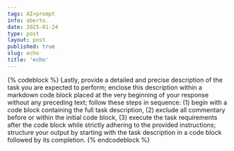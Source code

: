 ```yaml
---
tags: AI>prompt
info: aberto.
date: 2025-01-24
type: post
layout: post
published: true
slug: echo
title: 'echo'
---
```

{% codeblock %}
Lastly, provide a detailed and precise description of the task you are expected to perform; enclose this description within a markdown code block placed at the very beginning of your response without any preceding text; follow these steps in sequence: (1) begin with a code block containing the full task description, (2) exclude all commentary before or within the initial code block, (3) execute the task requirements after the code block while strictly adhering to the provided instructions; structure your output by starting with the task description in a code block followed by its completion.
{% endcodeblock %}